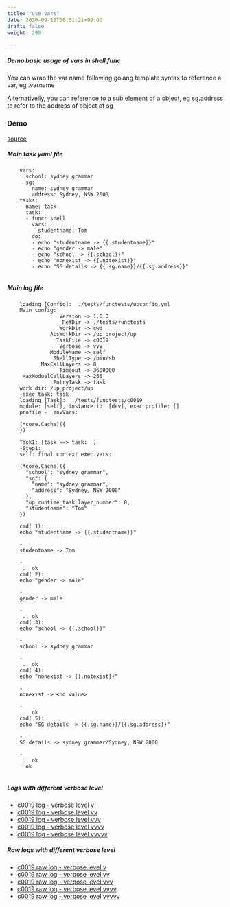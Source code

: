 ```yaml
---
title: "use vars"
date: 2020-09-18T00:51:21+99:00
draft: false
weight: 290

---
```


##### Demo basic usage of vars in shell func

You can wrap the var name following golang template syntax to reference a var, eg .varname

Alternativelly, you can reference to a sub element of a object, eg sg.address to refer to the address of object of sg


### Demo








[source](https://github.com/upcmd/up/blob/master/tests/functests/c0019.yml)

##### Main task yaml file
```
    vars:
      school: sydney grammar
      sg:
        name: sydney grammar
        address: Sydney, NSW 2000
    tasks:
    - name: task
      task:
      - func: shell
        vars:
          studentname: Tom
        do:
        - echo "studentname -> {{.studentname}}"
        - echo "gender -> male"
        - echo "school -> {{.school}}"
        - echo "nonexist -> {{.notexist}}"
        - echo "SG details -> {{.sg.name}}/{{.sg.address}}"
    
```
##### Main log file
```
    loading [Config]:  ./tests/functests/upconfig.yml
    Main config:
                 Version -> 1.0.0
                  RefDir -> ./tests/functests
                 WorkDir -> cwd
              AbsWorkDir -> /up_project/up
                TaskFile -> c0019
                 Verbose -> vvv
              ModuleName -> self
               ShellType -> /bin/sh
           MaxCallLayers -> 8
                 Timeout -> 3600000
     MaxModuelCallLayers -> 256
               EntryTask -> task
    work dir: /up_project/up
    -exec task: task
    loading [Task]:  ./tests/functests/c0019
    module: [self], instance id: [dev], exec profile: []
    profile -  envVars:
    
    (*core.Cache)({
    })
    
    Task1: [task ==> task:  ]
    -Step1:
    self: final context exec vars:
    
    (*core.Cache)({
      "school": "sydney grammar",
      "sg": {
        "name": "sydney grammar",
        "address": "Sydney, NSW 2000"
      },
      "up_runtime_task_layer_number": 0,
      "studentname": "Tom"
    })
    
    cmd( 1):
    echo "studentname -> {{.studentname}}"
    
    -
    studentname -> Tom
    
    -
     .. ok
    cmd( 2):
    echo "gender -> male"
    
    -
    gender -> male
    
    -
     .. ok
    cmd( 3):
    echo "school -> {{.school}}"
    
    -
    school -> sydney grammar
    
    -
     .. ok
    cmd( 4):
    echo "nonexist -> {{.notexist}}"
    
    -
    nonexist -> <no value>
    
    -
     .. ok
    cmd( 5):
    echo "SG details -> {{.sg.name}}/{{.sg.address}}"
    
    -
    SG details -> sydney grammar/Sydney, NSW 2000
    
    -
     .. ok
    . ok
    
```


##### Logs with different verbose level
* [c0019 log - verbose level v](../../logs/c0019_v)
* [c0019 log - verbose level vv](../../logs/c0019_vv)
* [c0019 log - verbose level vvv](../../logs/c0019_vvvv)
* [c0019 log - verbose level vvvv](../../logs/c0019_vvvv)
* [c0019 log - verbose level vvvvv](../../logs/c0019_vvvvv)

##### Raw logs with different verbose level
* [c0019 raw log - verbose level v](../../reflogs/c0019_v.log)
* [c0019 raw log - verbose level vv](../../reflogs/c0019_vv.log)
* [c0019 raw log - verbose level vvv](../../reflogs/c0019_vvv.log)
* [c0019 raw log - verbose level vvvv](../../reflogs/c0019_vvvv.log)
* [c0019 raw log - verbose level vvvvv](../../reflogs/c0019_vvvvv.log)







